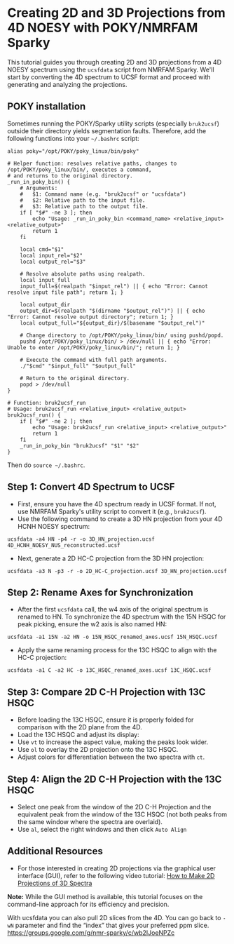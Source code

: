 # Creating 2D and 3D Projections from 4D NOESY with POKY/NMRFAM Sparky

This tutorial guides you through creating 2D and 3D projections from a 4D NOESY spectrum using the `ucsfdata` script from NMRFAM Sparky. We'll start by converting the 4D spectrum to UCSF format and proceed with generating and analyzing the projections.

## POKY installation

Sometimes running the POKY/Sparky utility scripts (especially `bruk2ucsf`) outside their directory yields segmentation 
faults. Therefore, add the following functions into your `~/.bashrc` script:

```shell
alias poky="/opt/POKY/poky_linux/bin/poky"

# Helper function: resolves relative paths, changes to /opt/POKY/poky_linux/bin/, executes a command,
# and returns to the original directory.
_run_in_poky_bin() {
    # Arguments:
    #   $1: Command name (e.g. "bruk2ucsf" or "ucsfdata")
    #   $2: Relative path to the input file.
    #   $3: Relative path to the output file.
    if [ "$#" -ne 3 ]; then
        echo "Usage: _run_in_poky_bin <command_name> <relative_input> <relative_output>"
        return 1
    fi

    local cmd="$1"
    local input_rel="$2"
    local output_rel="$3"

    # Resolve absolute paths using realpath.
    local input_full
    input_full=$(realpath "$input_rel") || { echo "Error: Cannot resolve input file path"; return 1; }
    
    local output_dir
    output_dir=$(realpath "$(dirname "$output_rel")") || { echo "Error: Cannot resolve output directory"; return 1; }
    local output_full="${output_dir}/$(basename "$output_rel")"

    # Change directory to /opt/POKY/poky_linux/bin/ using pushd/popd.
    pushd /opt/POKY/poky_linux/bin/ > /dev/null || { echo "Error: Unable to enter /opt/POKY/poky_linux/bin/"; return 1; }

    # Execute the command with full path arguments.
    ./"$cmd" "$input_full" "$output_full"

    # Return to the original directory.
    popd > /dev/null
}

# Function: bruk2ucsf_run
# Usage: bruk2ucsf_run <relative_input> <relative_output>
bruk2ucsf_run() {
    if [ "$#" -ne 2 ]; then
        echo "Usage: bruk2ucsf_run <relative_input> <relative_output>"
        return 1
    fi
    _run_in_poky_bin "bruk2ucsf" "$1" "$2"
}
```

Then do `source ~/.bashrc`.

## Step 1: Convert 4D Spectrum to UCSF

- First, ensure you have the 4D spectrum ready in UCSF format. If not, use NMRFAM Sparky's utility script to convert it (e.g., `bruk2ucsf`).
- Use the following command to create a 3D HN projection from your 4D HCNH NOESY spectrum:

```shell
ucsfdata -a4 HN -p4 -r -o 3D_HN_projection.ucsf 4D_HCNH_NOESY_NUS_reconstructed.ucsf
```

- Next, generate a 2D HC-C projection from the 3D HN projection:

```shell
ucsfdata -a3 N -p3 -r -o 2D_HC-C_projection.ucsf 3D_HN_projection.ucsf
```


## Step 2: Rename Axes for Synchronization

- After the first `ucsfdata` call, the w4 axis of the original spectrum is renamed to HN. To synchronize the 4D spectrum with the 15N HSQC for peak picking, ensure the w2 axis is also named HN:

```shell
ucsfdata -a1 15N -a2 HN -o 15N_HSQC_renamed_axes.ucsf 15N_HSQC.ucsf
```

- Apply the same renaming process for the 13C HSQC to align with the HC-C projection:

```shell
ucsfdata -a1 C -a2 HC -o 13C_HSQC_renamed_axes.ucsf 13C_HSQC.ucsf
```


## Step 3: Compare 2D C-H Projection with 13C HSQC

- Before loading the 13C HSQC, ensure it is properly folded for comparison with the 2D plane from the 4D.
- Load the 13C HSQC and adjust its display:
- Use `vt` to increase the aspect value, making the peaks look wider.
- Use `ol` to overlay the 2D projection onto the 13C HSQC.
- Adjust colors for differentiation between the two spectra with `ct`.

## Step 4: Align the 2D C-H Projection with the 13C HSQC

- Select one peak from the window of the 2D C-H Projection and the equivalent peak from the window of the 13C HSQC 
(not both peaks from the same window where the spectra are overlaid).
- Use `al`, select the right windows and then click `Auto Align`

## Additional Resources

- For those interested in creating 2D projections via the graphical user interface (GUI), refer to the following video 
tutorial: [How to Make 2D Projections of 3D Spectra](https://www.youtube.com/watch?v=KyfyS5inLwI)

**Note:** While the GUI method is available, this tutorial focuses on the command-line approach for its efficiency and precision.


With ucsfdata you can also pull 2D slices from the 4D. You can go back to `-wN` parameter and find the “index” that 
gives your preferred ppm slice.
https://groups.google.com/g/nmr-sparky/c/wb2IJoeNPZc

